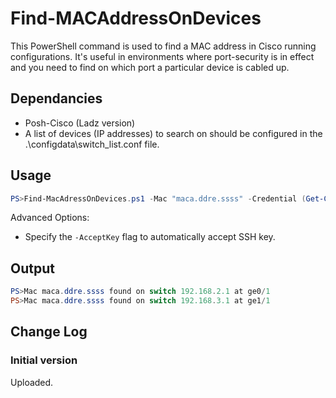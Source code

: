 # Find-MACAddressOnDevices

This PowerShell command is used to find a MAC address in Cisco running configurations. It's useful in environments where port-security is in effect and you need to find on which port a particular device is cabled up.

## Dependancies 

* Posh-Cisco (Ladz version)
* A list of devices (IP addresses) to search on should be configured in the .\configdata\switch_list.conf file.

## Usage

```PowerShell
PS>Find-MacAdressOnDevices.ps1 -Mac "maca.ddre.ssss" -Credential (Get-Credential)
```

Advanced Options:

* Specify the ```-AcceptKey``` flag to automatically accept SSH key.

## Output

```PowerShell
PS>Mac maca.ddre.ssss found on switch 192.168.2.1 at ge0/1
PS>Mac maca.ddre.ssss found on switch 192.168.3.1 at ge1/1
```

## Change Log

### Initial version

Uploaded.
